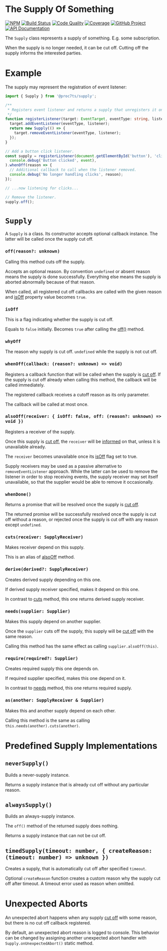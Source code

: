 # The Supply Of Something

[![NPM][npm-image]][npm-url]
[![Build Status][build-status-img]][build-status-link]
[![Code Quality][quality-img]][quality-link]
[![Coverage][coverage-img]][coverage-link]
[![GitHub Project][github-image]][github-url]
[![API Documentation][api-docs-image]][api documentation]

The `Supply` class represents a supply of something. E.g. some subscription.

When the supply is no longer needed, it can be cut off. Cutting off the supply informs the interested parties.

[npm-image]: https://img.shields.io/npm/v/@proc7ts/supply.svg?logo=npm
[npm-url]: https://www.npmjs.com/package/@proc7ts/supply
[build-status-img]: https://github.com/proc7ts/supply/workflows/Build/badge.svg
[build-status-link]: https://github.com/proc7ts/supply/actions?query=workflow:Build
[quality-img]: https://app.codacy.com/project/badge/Grade/694ef3db15234fd68cb6ba5405d421a0
[quality-link]: https://www.codacy.com/gh/proc7ts/supply/dashboard?utm_source=github.com&utm_medium=referral&utm_content=proc7ts/supply&utm_campaign=Badge_Grade
[coverage-img]: https://app.codacy.com/project/badge/Coverage/694ef3db15234fd68cb6ba5405d421a0
[coverage-link]: https://www.codacy.com/gh/proc7ts/supply/dashboard?utm_source=github.com&utm_medium=referral&utm_content=proc7ts/supply&utm_campaign=Badge_Coverage
[github-image]: https://img.shields.io/static/v1?logo=github&label=GitHub&message=project&color=informational
[github-url]: https://github.com/proc7ts/supply
[api-docs-image]: https://img.shields.io/static/v1?logo=typescript&label=API&message=docs&color=informational
[api documentation]: https://proc7ts.github.io/supply/

# Example

The supply may represent the registration of event listener:

```typescript
import { Supply } from '@proc7ts/supply';

/**
 * Registers event listener and returns a supply that unregisters it once cut off.
 */
function registerListener(target: EventTarget, eventType: string, listener: (event: Event) => void): Supply {
  target.addEventListener(eventType, listener);
  return new Supply(() => {
    target.removeEventListener(eventType, listener);
  });
}

// Add a button click listener.
const supply = registerListener(document.getElementById('button'), 'click', event =>
  console.debug('Button clicked', event),
).whenOff(reason => {
  // Additional callback to call when the listener removed.
  console.debug('No longer handling clicks', reason);
});

// ...now listening for clicks...

// Remove the listener.
supply.off();
```

# `Supply`

A `Supply` is a class. Its constructor accepts optional callback instance. The latter will be called once the supply
cut off.

### `off(reason?: unknown)`

[off()]: #offreason-unknown
[cut off]: #offreason-unknown

Calling this method cuts off the supply.

Accepts an optional reason. By convention `undefined` or absent reason means the supply is done successfully.
Everything else means the supply is aborted abnormally because of that reason.

When called, all registered cut off callbacks are called with the given reason and [isOff] property value becomes
`true`.

### `isOff`

[isoff]: #isoff

This is a flag indicating whether the supply is cut off.

Equals to `false` initially. Becomes `true` after calling the [off()] method.

### `whyOff`

[whyoff]: #whyoff

The reason why supply is cut off. `undefined` while the supply is not cut off.

### `whenOff(callback: (reason?: unknown) => void)`

Registers a callback function that will be called when the supply is [cut off]. If the supply is cut off already when
calling this method, the callback will be called immediately.

The registered callback receives a cutoff reason as its only parameter.

The callback will be called at most once.

### `alsoOff(receiver: { isOff: false, off: (reason?: unknown) => void })`

[alsooff]: #alsooffreceiver--isoff-false-off-reason-unknown--void-

Registers a receiver of the supply.

Once this supply is [cut off], the `receiver` will be [informed][cut off] on that, unless it is unavailable already.

The `receiver` becomes unavailable once its [isOff] flag set to true.

Supply receivers may be used as a passive alternative to `removeEventListener` approach. While the latter can be used
to remove the listener in order to stop receiving events, the supply receiver may set itself unavailable, so that the
supplier would be able to remove it occasionally.

### `whenDone()`

Returns a promise that will be resolved once the supply is [cut off].

The returned promise will be successfully resolved once the supply is cut off without a reason, or rejected once the
supply is cut off with any reason except `undefined`.

### `cuts(receiver: SupplyReceiver)`

[cuts]: #cutsreceiver-supplyreceiver

Makes receiver depend on this supply.

This is an alias of [alsoOff] method.

### `derive(derived?: SupplyReceiver)`

Creates derived supply depending on this one.

If derived supply receiver specified, makes it depend on this one.

In contrast to [cuts] method, this one returns derived supply receiver.

### `needs(supplier: Supplier)`

[needs]: #needssupplier-supplier

Makes this supply depend on another supplier.

Once the `supplier` cuts off the supply, this supply will be [cut off] with the same reason.

Calling this method has the same effect as calling `supplier.alsoOff(this)`.

### `require(required?: Supplier)`

Creates required supply this one depends on.

If required supplier specified, makes this one depend on it.

In contrast to [needs] method, this one returns required supply.

### `as(another: SupplyReceiver & Supplier)`

Makes this and another supply depend on each other.

Calling this method is the same as calling `this.needs(another).cuts(another)`.

# Predefined Supply Implementations

## `neverSupply()`

Builds a never-supply instance.

Returns a supply instance that is already cut off without any particular reason.

## `alwaysSupply()`

Builds an always-supply instance.

The `off()` method of the returned supply does nothing.

Returns a supply instance that can not be cut off.

## `timedSupply(timeout: number, { createReason: (timeout: number) => unknown })`

Creates a supply, that is automatically cut off after specified `timeout`.

Optional `createReason` function creates a custom reason why the supply cut off after timeout. A timeout error used
as reason when omitted.

# Unexpected Aborts

An unexpected abort happens when any supply [cut off] with some reason, but there is no cut off callback registered.

By default, an unexpected abort reason is logged to console. This behavior can be changed by assigning another
unexpected abort handler with `Supply.onUnexpectedAbort()` static method.
